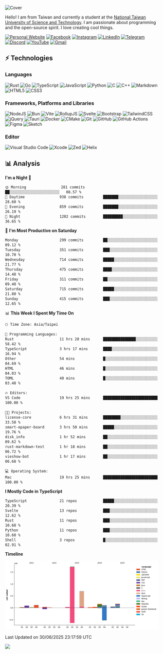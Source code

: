<picture>
  <source media="(prefers-color-scheme: dark)" srcset="https://github.com/CRT-HAO/CRT-HAO/assets/31580253/6f53f4ab-546f-4db7-9f30-2c5b0711c0a2">
  <img alt="Cover" src="https://github.com/CRT-HAO/CRT-HAO/assets/31580253/4efdfca0-1005-43ab-8c60-07e6973a89b2">
</picture>

Hello! I am from Taiwan and currently a student at the [National Taiwan University of Science and Technology](https://www.ntust.edu.tw/). I am passionate about programming and the open-source spirit. I love creating cool things.

[![Personal Website](https://img.shields.io/badge/Personal%20Website-%23000000.svg?style=for-the-badge)](https://hayden.tw/)
[![Facebook](https://img.shields.io/badge/Facebook-%231877F2.svg?style=for-the-badge&logo=Facebook&logoColor=white)](https://www.facebook.com/CRT.HAO.CHUN/)
[![Instagram](https://img.shields.io/badge/Instagram-%23E4405F.svg?style=for-the-badge&logo=Instagram&logoColor=white)](https://www.instagram.com/crt_hao/)
[![LinkedIn](https://img.shields.io/badge/linkedin-%230077B5.svg?style=for-the-badge&logo=linkedin&logoColor=white)](https://www.linkedin.com/in/crthao/)
[![Telegram](https://img.shields.io/badge/Telegram-2CA5E0?style=for-the-badge&logo=telegram&logoColor=white)](https://t.me/CRT_HAO)
[![Discord](https://img.shields.io/badge/Discord-%235865F2.svg?style=for-the-badge&logo=discord&logoColor=white)](https://discordapp.com/users/401324674371551234)
[![YouTube](https://img.shields.io/badge/YouTube-%23FF0000.svg?style=for-the-badge&logo=YouTube&logoColor=white)](https://www.youtube.com/channel/UC-WnTCkztbitHGXnmvipUUg)
[![Gmail](https://img.shields.io/badge/Gmail-D14836?style=for-the-badge&logo=gmail&logoColor=white)](mailto:m831718@gmail.com)

## ⚡ Technologies

### Languages

![Rust](https://img.shields.io/badge/rust-%23000000.svg?style=for-the-badge&logo=rust&logoColor=white)
![Go](https://img.shields.io/badge/go-%2300ADD8.svg?style=for-the-badge&logo=go&logoColor=white)
![TypeScript](https://img.shields.io/badge/typescript-%23007ACC.svg?style=for-the-badge&logo=typescript&logoColor=white)
![JavaScript](https://img.shields.io/badge/javascript-%23323330.svg?style=for-the-badge&logo=javascript&logoColor=%23F7DF1E)
![Python](https://img.shields.io/badge/python-3670A0?style=for-the-badge&logo=python&logoColor=ffdd54)
![C](https://img.shields.io/badge/c-%2300599C.svg?style=for-the-badge&logo=c&logoColor=white)
![C++](https://img.shields.io/badge/c++-%2300599C.svg?style=for-the-badge&logo=c%2B%2B&logoColor=white)
![Markdown](https://img.shields.io/badge/markdown-%23000000.svg?style=for-the-badge&logo=markdown&logoColor=white)
![HTML5](https://img.shields.io/badge/html5-%23E34F26.svg?style=for-the-badge&logo=html5&logoColor=white)
![CSS3](https://img.shields.io/badge/css3-%231572B6.svg?style=for-the-badge&logo=css3&logoColor=white)

### Frameworks, Platforms and Libraries

![NodeJS](https://img.shields.io/badge/node.js-6DA55F?style=for-the-badge&logo=node.js&logoColor=white)
![Bun](https://img.shields.io/badge/Bun-%23000000.svg?style=for-the-badge&logo=bun&logoColor=white)
![Vite](https://img.shields.io/badge/vite-%23646CFF.svg?style=for-the-badge&logo=vite&logoColor=white)
![RollupJS](https://img.shields.io/badge/RollupJS-ef3335?style=for-the-badge&logo=rollup.js&logoColor=white)
![Svelte](https://img.shields.io/badge/svelte-%23f1413d.svg?style=for-the-badge&logo=svelte&logoColor=white)
![Bootstrap](https://img.shields.io/badge/bootstrap-%238511FA.svg?style=for-the-badge&logo=bootstrap&logoColor=white)
![TailwindCSS](https://img.shields.io/badge/tailwindcss-%2338B2AC.svg?style=for-the-badge&logo=tailwind-css&logoColor=white)
![jQuery](https://img.shields.io/badge/jquery-%230769AD.svg?style=for-the-badge&logo=jquery&logoColor=white)
![Tauri](https://img.shields.io/badge/tauri-%2324C8DB.svg?style=for-the-badge&logo=tauri&logoColor=%23FFFFFF)
![Docker](https://img.shields.io/badge/docker-%230db7ed.svg?style=for-the-badge&logo=docker&logoColor=white)
![CMake](https://img.shields.io/badge/CMake-%23008FBA.svg?style=for-the-badge&logo=cmake&logoColor=white)
![Git](https://img.shields.io/badge/git-%23F05033.svg?style=for-the-badge&logo=git&logoColor=white)
![GitHub](https://img.shields.io/badge/github-%23121011.svg?style=for-the-badge&logo=github&logoColor=white)
![GitHub Actions](https://img.shields.io/badge/github%20actions-%232671E5.svg?style=for-the-badge&logo=githubactions&logoColor=white)
![Figma](https://img.shields.io/badge/figma-%23F24E1E.svg?style=for-the-badge&logo=figma&logoColor=white)
![Sketch](https://img.shields.io/badge/Sketch-FFB387?style=for-the-badge&logo=sketch&logoColor=black)

### Editor

![Visual Studio Code](https://img.shields.io/badge/Visual%20Studio%20Code-0078d7.svg?style=for-the-badge&logo=visual-studio-code&logoColor=white)
![Xcode](https://img.shields.io/badge/Xcode-007ACC?style=for-the-badge&logo=Xcode&logoColor=white)
![Zed](https://img.shields.io/badge/Zed-F6F5F0?style=for-the-badge&logo=zed&logoColor=black)
![Helix](https://img.shields.io/badge/Helix-281733?style=for-the-badge&logo=helix&logoColor=white)

## 📊 Analysis

<!--START_SECTION:waka-->
**I'm a Night 🦉** 

```text
🌞 Morning                281 commits         ██░░░░░░░░░░░░░░░░░░░░░░░   08.57 % 
🌆 Daytime                938 commits         ███████░░░░░░░░░░░░░░░░░░   28.60 % 
🌃 Evening                859 commits         ███████░░░░░░░░░░░░░░░░░░   26.19 % 
🌙 Night                  1202 commits        █████████░░░░░░░░░░░░░░░░   36.65 % 
```
📅 **I'm Most Productive on Saturday** 

```text
Monday                   299 commits         ██░░░░░░░░░░░░░░░░░░░░░░░   09.12 % 
Tuesday                  351 commits         ███░░░░░░░░░░░░░░░░░░░░░░   10.70 % 
Wednesday                714 commits         █████░░░░░░░░░░░░░░░░░░░░   21.77 % 
Thursday                 475 commits         ████░░░░░░░░░░░░░░░░░░░░░   14.48 % 
Friday                   311 commits         ██░░░░░░░░░░░░░░░░░░░░░░░   09.48 % 
Saturday                 715 commits         █████░░░░░░░░░░░░░░░░░░░░   21.80 % 
Sunday                   415 commits         ███░░░░░░░░░░░░░░░░░░░░░░   12.65 % 
```


📊 **This Week I Spent My Time On** 

```text
🕑︎ Time Zone: Asia/Taipei

💬 Programming Languages: 
Rust                     11 hrs 20 mins      ███████████████░░░░░░░░░░   58.42 % 
TypeScript               3 hrs 17 mins       ████░░░░░░░░░░░░░░░░░░░░░   16.94 % 
Other                    54 mins             █░░░░░░░░░░░░░░░░░░░░░░░░   04.69 % 
HTML                     46 mins             █░░░░░░░░░░░░░░░░░░░░░░░░   04.03 % 
TOML                     40 mins             █░░░░░░░░░░░░░░░░░░░░░░░░   03.48 % 

🔥 Editors: 
VS Code                  19 hrs 25 mins      █████████████████████████   100.00 % 

🐱‍💻 Projects: 
license-core             6 hrs 31 mins       ████████░░░░░░░░░░░░░░░░░   33.58 % 
smart-epaper-board       3 hrs 50 mins       █████░░░░░░░░░░░░░░░░░░░░   19.76 % 
disk_info                1 hr 52 mins        ██░░░░░░░░░░░░░░░░░░░░░░░   09.62 % 
rust-markdown-test       1 hr 18 mins        ██░░░░░░░░░░░░░░░░░░░░░░░   06.72 % 
vieshow-bot              1 hr 17 mins        ██░░░░░░░░░░░░░░░░░░░░░░░   06.68 % 

💻 Operating System: 
Mac                      19 hrs 25 mins      █████████████████████████   100.00 % 
```

**I Mostly Code in TypeScript** 

```text
TypeScript               21 repos            █████░░░░░░░░░░░░░░░░░░░░   20.39 % 
Svelte                   13 repos            ███░░░░░░░░░░░░░░░░░░░░░░   12.62 % 
Rust                     11 repos            ███░░░░░░░░░░░░░░░░░░░░░░   10.68 % 
Python                   11 repos            ███░░░░░░░░░░░░░░░░░░░░░░   10.68 % 
Shell                    3 repos             █░░░░░░░░░░░░░░░░░░░░░░░░   02.91 % 
```



**Timeline**

![Lines of Code chart](https://raw.githubusercontent.com/hayd1n/hayd1n/main/assets/bar_graph.png)


 Last Updated on 30/06/2025 23:17:59 UTC
<!--END_SECTION:waka-->

![](https://komarev.com/ghpvc/?username=CRT-HAO&style=flat-square)
